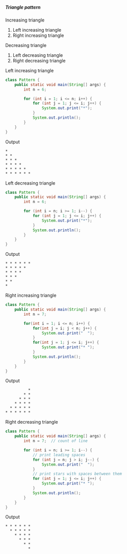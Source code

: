 <h5>Triangle pattern</h5>
<p>Increasing triangle</p>
<ol>
  <li>Left increasing triangle</li>
  <li>Right increasing triangle</li>
</ol>
<p>Decreasing triangle</p>
<ol>
  <li>Left decreasing triangle</li>
  <li>Right decreasing triangle</li>
</ol>

<p>Left increasing triangle</p>

```Java
class Pattern {
    public static void main(String[] args) {
        int n = 6;

        for (int i = 1; i <= n; i++) {
            for (int j = 1; j <= i; j++) {
                System.out.print("*");     
            }
            System.out.println();
        }
    }
}
```
<p>Output</p>

```
* 
* * 
* * * 
* * * * 
* * * * * 
* * * * * * 
```

<p>Left decreasing triangle</p>

```Java
class Pattern {
    public static void main(String[] args) {
        int n = 6;

        for (int i = n; i >= 1; i--) {
            for (int j = 1; j <= i; j++) {
                System.out.print("*");     
            }
            System.out.println();
        }
    }
} 
```
<p>Output</p>

```
* * * * * * 
* * * * * 
* * * * 
* * * 
* * 
* 
```
<p>Right increasing triangle</p>

```Java
class Pattern {
    public static void main(String[] args) {
        int n = 7;

        for(int i = 1; i <= n; i++) {
            for(int j = i; j < n; j++) {
                System.out.print("  ");
            }
            for(int j = 1; j <= i; j++) {
                System.out.print("* ");
            }
            System.out.println();
        }
    }
}
```
<p>Output</p>

```
          * 
        * * 
      * * * 
    * * * * 
  * * * * * 
* * * * * * 
```
<p>Right decreasing triangle</p>

```Java
class Pattern {
    public static void main(String[] args) {
        int n = 7;  // count of line

        for (int i = n; i >= 1; i--) {
            // print leading spaces
            for (int j = n; j > i; j--) {
                System.out.print("  ");
            }
            // print stars with spaces between them
            for (int j = 1; j <= i; j++) {
                System.out.print("* ");
            }
            System.out.println();
        }
    }
}
```
<p>Output</p>

```
* * * * * * 
  * * * * * 
    * * * * 
      * * * 
        * * 
          * 
```
